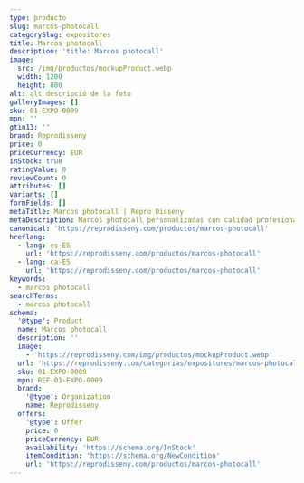 ```yaml
---
type: producto
slug: marcos-photocall
categorySlug: expositores
title: Marcos photocall
description: 'title: Marcos photocall'
image:
  src: /img/productos/mockupProduct.webp
  width: 1200
  height: 800
alt: alt descripció de la foto
galleryImages: []
sku: 01-EXPO-0009
mpn: ''
gtin13: ''
brand: Reprodisseny
price: 0
priceCurrency: EUR
inStock: true
ratingValue: 0
reviewCount: 0
attributes: []
variants: []
formFields: []
metaTitle: Marcos photocall | Repro Disseny
metaDescription: Marcos photocall personalizadas con calidad profesional en Cataluña.
canonical: 'https://reprodisseny.com/productos/marcos-photocall'
hreflang:
  - lang: es-ES
    url: 'https://reprodisseny.com/productos/marcos-photocall'
  - lang: ca-ES
    url: 'https://reprodisseny.com/productos/marcos-photocall'
keywords:
  - marcos photocall
searchTerms:
  - marcos photocall
schema:
  '@type': Product
  name: Marcos photocall
  description: ''
  image:
    - 'https://reprodisseny.com/img/productos/mockupProduct.webp'
  url: 'https://reprodisseny.com/categorias/expositores/marcos-photocall'
  sku: 01-EXPO-0009
  mpn: REF-01-EXPO-0009
  brand:
    '@type': Organization
    name: Reprodisseny
  offers:
    '@type': Offer
    price: 0
    priceCurrency: EUR
    availability: 'https://schema.org/InStock'
    itemCondition: 'https://schema.org/NewCondition'
    url: 'https://reprodisseny.com/productos/marcos-photocall'
---
```


